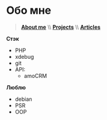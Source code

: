 
# Обо мне

> [**About me**](/about) \\\ [**Projects**](/projects) \\\ [**Articles**](/articles)

**Стэк**
- PHP
- xdebug
- git
- API: 
  - amoCRM



**Люблю** 
- debian
- PSR
- OOP
